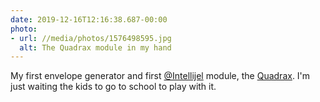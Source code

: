 ```yaml
---
date: 2019-12-16T12:16:38.687-00:00
photo:
- url: //media/photos/1576498595.jpg
  alt: The Quadrax module in my hand
---
```

My first envelope generator and first [@Intellijel](https://www.twitter.com/intellijel) module, the [Quadrax](https://intellijel.com/shop/eurorack/quadrax/).
I'm just waiting the kids to go to school to play with it.
